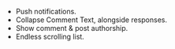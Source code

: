 - Push notifications.
- Collapse Comment Text, alongside responses.
- Show comment & post authorship.
- Endless scrolling list.
